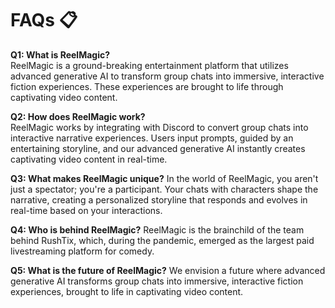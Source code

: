 # FAQs 📋

**Q1: What is ReelMagic?**<br>ReelMagic is a ground-breaking entertainment platform that utilizes advanced generative AI to transform group chats into immersive, interactive fiction experiences. These experiences are brought to life through captivating video content.

**Q2: How does ReelMagic work?**<br>ReelMagic works by integrating with Discord to convert group chats into interactive narrative experiences. Users input prompts, guided by an entertaining storyline, and our advanced generative AI instantly creates captivating video content in real-time.

**Q3: What makes ReelMagic unique?**
In the world of ReelMagic, you aren't just a spectator; you're a participant. Your chats with characters shape the narrative, creating a personalized storyline that responds and evolves in real-time based on your interactions.

**Q4: Who is behind ReelMagic?**
ReelMagic is the brainchild of the team behind RushTix, which, during the pandemic, emerged as the largest paid livestreaming platform for comedy.

**Q5: What is the future of ReelMagic?**
We envision a future where advanced generative AI transforms group chats into immersive, interactive fiction experiences, brought to life in captivating video content.

